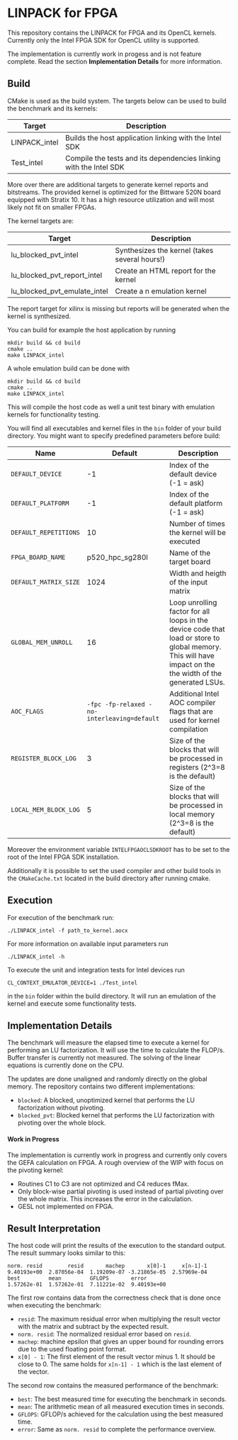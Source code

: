 # LINPACK for FPGA

This repository contains the LINPACK for FPGA and its OpenCL kernels.
Currently only the  Intel FPGA SDK for OpenCL utility is supported.

The implementation is currently work in progess and is not feature complete.
Read the section **Implementation Details** for more information.


## Build

CMake is used as the build system.
The targets below can be used to build the benchmark and its kernels:

 |  Target               | Description                                    |
 | --------------------- | ---------------------------------------------- |
 | LINPACK_intel      | Builds the host application linking with the Intel SDK|
 | Test_intel          | Compile the tests and its dependencies linking with the Intel SDK  |
 
 More over there are additional targets to generate kernel reports and bitstreams.
 The provided kernel is optimized for the Bittware 520N board equipped with Stratix 10.
 It has a high resource utilization and will most likely not fit on smaller FPGAs.

 The kernel targets are:
 
  |  Target                        | Description                                    |
  | ------------------------------ | ---------------------------------------------- |
  | lu_blocked_pvt_intel                | Synthesizes the kernel (takes several hours!)  |
  | lu_blocked_pvt_report_intel          | Create an HTML report for the kernel           |
  | lu_blocked_pvt_emulate_intel          | Create a n emulation kernel                    |

The report target for xilinx is missing but reports will be generated when the kernel is synthesized.

 You can build for example the host application by running
 
    mkdir build && cd build
    cmake ..
    make LINPACK_intel
    
A whole emulation build can be done with

    mkdir build && cd build
    cmake ..
    make LINPACK_intel
    
This will compile the host code as well a unit test binary with emulation kernels for functionality testing.

You will find all executables and kernel files in the `bin`
folder of your build directory.
You might want to specify predefined parameters before build:

Name             | Default     | Description                          |
---------------- |-------------|--------------------------------------|
`DEFAULT_DEVICE` | -1          | Index of the default device (-1 = ask) |
`DEFAULT_PLATFORM`| -1          | Index of the default platform (-1 = ask) |
`DEFAULT_REPETITIONS`| 10          | Number of times the kernel will be executed |
`FPGA_BOARD_NAME`| p520_hpc_sg280l | Name of the target board |
`DEFAULT_MATRIX_SIZE`| 1024 | Width and heigth of the input matrix |
`GLOBAL_MEM_UNROLL`| 16        | Loop unrolling factor for all loops in the device code that load or store to global memory. This will have impact on the the width of the generated LSUs. |
`AOC_FLAGS`| `-fpc -fp-relaxed -no-interleaving=default` | Additional Intel AOC compiler flags that are used for kernel compilation |
`REGISTER_BLOCK_LOG`| 3        | Size of the blocks that will be processed in registers (2^3=8 is the default) |
`LOCAL_MEM_BLOCK_LOG`| 5        | Size of the blocks that will be processed in local memory (2^3=8 is the default) |

Moreover the environment variable `INTELFPGAOCLSDKROOT` has to be set to the root
of the Intel FPGA SDK installation.

Additionally it is possible to set the used compiler and other build tools 
in the `CMakeCache.txt` located in the build directory after running cmake.

## Execution

For execution of the benchmark run:

    ./LINPACK_intel -f path_to_kernel.aocx
    
For more information on available input parameters run

    ./LINPACK_intel -h
    
To execute the unit and integration tests for Intel devices run

    CL_CONTEXT_EMULATOR_DEVICE=1 ./Test_intel
    
in the `bin` folder within the build directory.
It will run an emulation of the kernel and execute some functionality tests.

## Implementation Details

The benchmark will measure the elapsed time to execute a kernel for performing
an LU factorization.
It will use the time to calculate the FLOP/s.
Buffer transfer is currently not measured.
The solving of the linear equations is currently done on the CPU.

The updates are done unaligned and randomly directly on the global memory.
The repository contains two different implementations:
- `blocked`: A blocked, unoptimized kernel that performs the LU factorization
   without pivoting.
- `blocked_pvt`: Blocked kernel that performs the LU factorization with pivoting
   over the whole block.

#### Work in Progress

The implementation is currently work in progress and currently only covers the
GEFA calculation on FPGA.
A rough overview of the WIP with focus on the pivoting kernel:

- Routines C1 to C3 are not optimized and C4 reduces fMax.
- Only block-wise partial pivoting is used instead of partial pivoting over
  the whole matrix. This increases the error in the calculation.
- GESL not implemented on FPGA.


## Result Interpretation

The host code will print the results of the execution to the standard output.
The result  summary looks similar to this:

    norm. resid        resid       machep       x[0]-1     x[n-1]-1
    9.40193e+00  2.87056e-04  1.19209e-07 -3.21865e-05  2.57969e-04
    best         mean         GFLOPS       error
    1.57262e-01  1.57262e-01  7.11221e-02  9.40193e+00

The first row contains data from the correctness check that is done once when
executing the benchmark:
- `resid`: The maximum residual error when multiplying the result vector with
   the matrix and subtract by the expected result.
- `norm. resid`: The normalized residual error based on `resid`.
- `machep`: machine epsilon that gives an upper bound for rounding errors due
   to the used floating point format.
- `x[0] - 1`: The first element of the result vector minus 1. It should be
   close to 0. The same holds for `x[n-1] - 1` which is the last element of the
   vector.

The second row contains the measured performance of the benchmark:
- `best`: The best measured time for executing the benchmark in seconds.
- `mean`: The arithmetic mean of all measured execution times in seconds.
- `GFLOPS`: GFLOP/s achieved for the calculation using the best measured time.
- `error`: Same as `norm. resid` to complete the performance overview.
